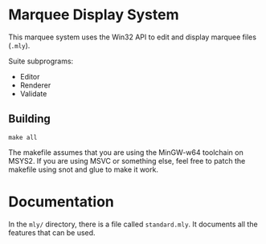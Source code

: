 # Marquee Display System

This marquee system uses the Win32 API to edit and display marquee files (`.mly`).

Suite subprograms:
- Editor
- Renderer
- Validate

## Building

```
make all
```

The makefile assumes that you are using the MinGW-w64 toolchain on MSYS2. If you are using MSVC or something else, feel free to patch the makefile using snot and glue to make it work.

# Documentation

In the `mly/` directory, there is a file called `standard.mly`. It documents all the features that can be used.

